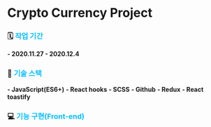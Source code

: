 # Crypto Currency Project

### 🗓 <span style=color:deepskyblue>작업 기간</span>
**- 2020.11.27 - 2020.12.4**

### 🔧 <span style=color:deepskyblue>기술 스택</span>
**- JavaScript(ES6+)**
**- React hooks**
**- SCSS**
**- Github**
**- Redux**
**- React toastify**


### 💻 <span style=color:deepskyblue>기능 구현(Front-end)</span>
